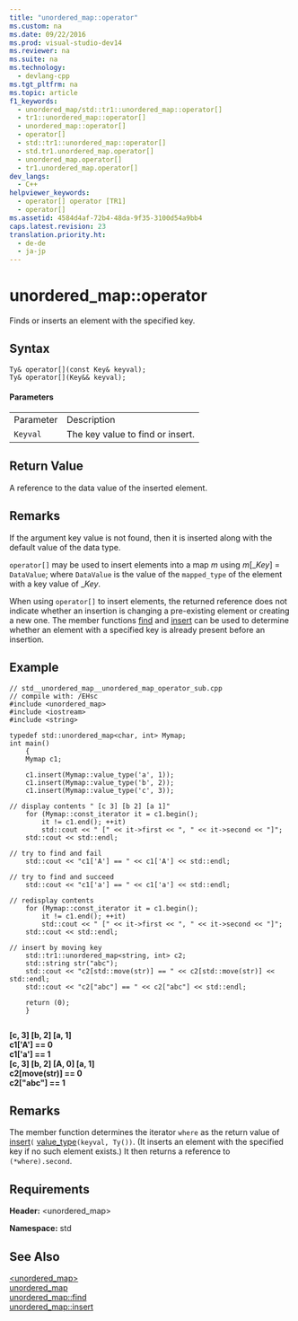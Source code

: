 ```yaml
---
title: "unordered_map::operator"
ms.custom: na
ms.date: 09/22/2016
ms.prod: visual-studio-dev14
ms.reviewer: na
ms.suite: na
ms.technology: 
  - devlang-cpp
ms.tgt_pltfrm: na
ms.topic: article
f1_keywords: 
  - unordered_map/std::tr1::unordered_map::operator[]
  - tr1::unordered_map::operator[]
  - unordered_map::operator[]
  - operator[]
  - std::tr1::unordered_map::operator[]
  - std.tr1.unordered_map.operator[]
  - unordered_map.operator[]
  - tr1.unordered_map.operator[]
dev_langs: 
  - C++
helpviewer_keywords: 
  - operator[] operator [TR1]
  - operator[]
ms.assetid: 4584d4af-72b4-48da-9f35-3100d54a9bb4
caps.latest.revision: 23
translation.priority.ht: 
  - de-de
  - ja-jp
---
```

# unordered_map::operator
Finds or inserts an element with the specified key.  
  
## Syntax  
  
```  
Ty& operator[](const Key& keyval);  
Ty& operator[](Key&& keyval);  
```  
  
#### Parameters  
  
|||  
|-|-|  
|Parameter|Description|  
|`Keyval`|The key value to find or insert.|  
  
## Return Value  
 A reference to the data value of the inserted element.  
  
## Remarks  
 If the argument key value is not found, then it is inserted along with the default value of the data type.  
  
 `operator[]` may be used to insert elements into a map *m* using *m*[_*Key*] = `DataValue`; where `DataValue` is the value of the `mapped_type` of the element with a key value of \_*Key*.  
  
 When using `operator[]` to insert elements, the returned reference does not indicate whether an insertion is changing a pre-existing element or creating a new one. The member functions [find](../vs140/map--find.md) and [insert](../vs140/map--insert.md) can be used to determine whether an element with a specified key is already present before an insertion.  
  
## Example  
  
```  
// std__unordered_map__unordered_map_operator_sub.cpp   
// compile with: /EHsc   
#include <unordered_map>   
#include <iostream>   
#include <string>  
  
typedef std::unordered_map<char, int> Mymap;   
int main()   
    {   
    Mymap c1;   
  
    c1.insert(Mymap::value_type('a', 1));   
    c1.insert(Mymap::value_type('b', 2));   
    c1.insert(Mymap::value_type('c', 3));   
  
// display contents " [c 3] [b 2] [a 1]"   
    for (Mymap::const_iterator it = c1.begin();   
        it != c1.end(); ++it)   
        std::cout << " [" << it->first << ", " << it->second << "]";   
    std::cout << std::endl;   
  
// try to find and fail   
    std::cout << "c1['A'] == " << c1['A'] << std::endl;   
  
// try to find and succeed   
    std::cout << "c1['a'] == " << c1['a'] << std::endl;   
  
// redisplay contents   
    for (Mymap::const_iterator it = c1.begin();   
        it != c1.end(); ++it)   
        std::cout << " [" << it->first << ", " << it->second << "]";   
    std::cout << std::endl;   
  
// insert by moving key  
    std::tr1::unordered_map<string, int> c2;  
    std::string str("abc");  
    std::cout << "c2[std::move(str)] == " << c2[std::move(str)] << std::endl;  
    std::cout << "c2["abc"] == " << c2["abc"] << std::endl;  
  
    return (0);   
    }  
  
```  
  
  **[c, 3] [b, 2] [a, 1]**  
**c1['A'] == 0**  
**c1['a'] == 1**  
 **[c, 3] [b, 2] [A, 0] [a, 1]**  
**c2[move(str)] == 0**  
**c2["abc"] == 1**   
## Remarks  
 The member function determines the iterator `where` as the return value of [insert](../vs140/unordered_map--insert.md)`(` [value_type](../vs140/unordered_map--value_type.md)`(keyval, Ty())`. (It inserts an element with the specified key if no such element exists.) It then returns a reference to `(*where).second`.  
  
## Requirements  
 **Header:** <unordered_map>  
  
 **Namespace:** std  
  
## See Also  
 [<unordered_map>](../vs140/-unordered_map-.md)   
 [unordered_map](../vs140/unordered_map-class.md)   
 [unordered_map::find](../vs140/unordered_map--find.md)   
 [unordered_map::insert](../vs140/unordered_map--insert.md)